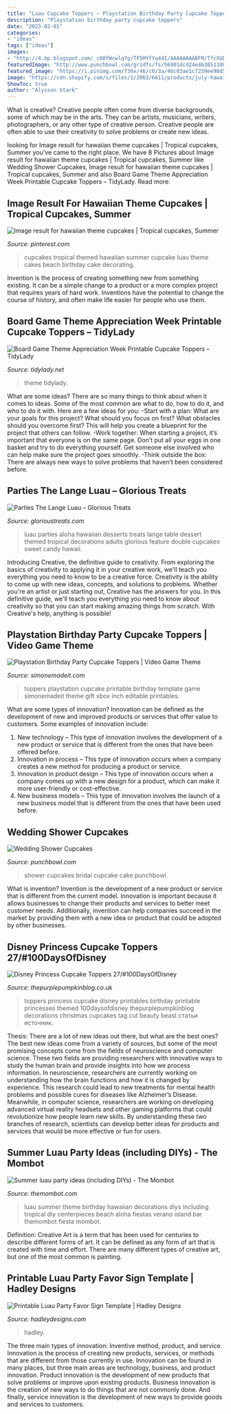 ```yaml
---
title: "Luau Cupcake Toppers ~ Playstation Birthday Party Cupcake Toppers"
description: "Playstation birthday party cupcake toppers"
date: "2023-02-01"
categories:
- "ideas"
tags: ["ideas"]
images:
- "http://4.bp.blogspot.com/_c08fWcwlq7g/TF5MYfYu44I/AAAAAAAABFM/TfcXUDCclJk/s1600/IMG_1837e.jpg"
featuredImage: "http://www.punchbowl.com/gridfs/fs/56901dcd24e4b3051100a792-1452285390"
featured_image: "https://i.pinimg.com/736x/46/c0/3a/46c03ae1c7259ee98d53189363056a4e--tropical-cupcakes-hawaiian-cupcakes.jpg"
image: "https://cdn.shopify.com/s/files/1/2063/6611/products/july-hawaiian-luau-dinner-party-celebration-circle-signs-favors-hadley-designs-01.jpg?v=1581658815"
ShowToc: true
author: "Alysson Stark"
---
```



What is creative?
Creative people often come from diverse backgrounds, some of which may be in the arts. They can be artists, musicians, writers, photographers, or any other type of creative person. Creative people are often able to use their creativity to solve problems or create new ideas.

	

		
looking for Image result for hawaiian theme cupcakes | Tropical cupcakes, Summer you've came to the right place. We have 8 Pictures about Image result for hawaiian theme cupcakes | Tropical cupcakes, Summer like Wedding Shower Cupcakes, Image result for hawaiian theme cupcakes | Tropical cupcakes, Summer and also Board Game Theme Appreciation Week Printable Cupcake Toppers – TidyLady. Read more:
		
    
## Image Result For Hawaiian Theme Cupcakes | Tropical Cupcakes, Summer

<img loading=lazy src="https://i.pinimg.com/736x/46/c0/3a/46c03ae1c7259ee98d53189363056a4e--tropical-cupcakes-hawaiian-cupcakes.jpg" onerror="this.onerror=null;this.src='https://tse1.mm.bing.net/th?id=OIP.fR7PFBfB-v9D_4J2pvtBswHaJ3&amp;pid=15.1';" alt="Image result for hawaiian theme cupcakes | Tropical cupcakes, Summer">

_Source: pinterest.com_

>cupcakes tropical themed hawaiian summer cupcake luau theme cakes beach birthday cake decorating. 

	

Invention is the process of creating something new from something existing. It can be a simple change to a product or a more complex project that requires years of hard work. Inventions have the potential to change the course of history, and often make life easier for people who use them.

    
## Board Game Theme Appreciation Week Printable Cupcake Toppers – TidyLady

<img loading=lazy src="http://cdn.shopify.com/s/files/1/0010/9599/1332/products/612_1200x1200.jpg?v=1581437908" onerror="this.onerror=null;this.src='https://tse3.mm.bing.net/th?id=OIP.umq9qVSD0Lv9y5iS_DU32QHaHa&amp;pid=15.1';" alt="Board Game Theme Appreciation Week Printable Cupcake Toppers – TidyLady">

_Source: tidylady.net_

>theme tidylady. 

	

What are some ideas?
There are so many things to think about when it comes to ideas. Some of the most common are what to do, how to do it, and who to do it with. Here are a few ideas for you: 
-Start with a plan: What are your goals for this project? What should you focus on first? What obstacles should you overcome first? This will help you create a blueprint for the project that others can follow. 
-Work together: When starting a project, it’s important that everyone is on the same page. Don’t put all your eggs in one basket and try to do everything yourself. Get someone else involved who can help make sure the project goes smoothly. 
-Think outside the box: There are always new ways to solve problems that haven’t been considered before.

    
## Parties The Lange Luau – Glorious Treats

<img loading=lazy src="http://4.bp.blogspot.com/_c08fWcwlq7g/TF5MYfYu44I/AAAAAAAABFM/TfcXUDCclJk/s1600/IMG_1837e.jpg" onerror="this.onerror=null;this.src='https://tse4.mm.bing.net/th?id=OIP.rj0n1vbBDfVJc1QddjE4cAHaE7&amp;pid=15.1';" alt="Parties The Lange Luau – Glorious Treats">

_Source: glorioustreats.com_

>luau parties aloha hawaiian desserts treats lange table dessert themed tropical decorations adults glorious feature double cupcakes sweet candy hawaii. 

	

Introducing Creative, the definitive guide to creativity. From exploring the basics of creativity to applying it in your creative work, we'll teach you everything you need to know to be a creative force.
Creativity is the ability to come up with new ideas, concepts, and solutions to problems. Whether you're an artist or just starting out, Creative has the answers for you. In this definitive guide, we'll teach you everything you need to know about creativity so that you can start making amazing things from scratch. With Creative's help, anything is possible!

    
## Playstation Birthday Party Cupcake Toppers | Video Game Theme

<img loading=lazy src="https://www.simonemadeit.com/wp-content/uploads/edd/2018/05/Playstation-Printable-Cupcake-Toppers.png" onerror="this.onerror=null;this.src='https://tse2.mm.bing.net/th?id=OIP.xv9UiKhntSwZ2Mxr43dF6gAAAA&amp;pid=15.1';" alt="Playstation Birthday Party Cupcake Toppers | Video Game Theme">

_Source: simonemadeit.com_

>toppers playstation cupcake printable birthday template game simonemadeit theme gift xbox inch editable printables. 

	

What are some types of innovation?
Innovation can be defined as the development of new and improved products or services that offer value to customers. Some examples of innovation include: 
1. New technology – This type of innovation involves the development of a new product or service that is different from the ones that have been offered before.
2. Innovation in process – This type of innovation occurs when a company creates a new method for producing a product or service.
3. Innovation in product design – This type of innovation occurs when a company comes up with a new design for a product, which can make it more user-friendly or cost-effective.
4. New business models – This type of innovation involves the launch of a new business model that is different from the ones that have been used before.

    
## Wedding Shower Cupcakes

<img loading=lazy src="http://www.punchbowl.com/gridfs/fs/56901dcd24e4b3051100a792-1452285390" onerror="this.onerror=null;this.src='https://tse1.mm.bing.net/th?id=OIP.1TEk-qymPksY88fKMrXuZgHaLH&amp;pid=15.1';" alt="Wedding Shower Cupcakes">

_Source: punchbowl.com_

>shower cupcakes bridal cupcake cake punchbowl. 

	

What is invention?
Invention is the development of a new product or service that is different from the current model. Innovation is important because it allows businesses to change their products and services to better meet customer needs. Additionally, invention can help companies succeed in the market by providing them with a new idea or product that could be adopted by other businesses.

    
## Disney Princess Cupcake Toppers 27/#100DaysOfDisney

<img loading=lazy src="https://i1.wp.com/www.thepurplepumpkinblog.co.uk/wp-content/uploads/2015/08/Disney-Princess-Cupcake-Toppers-Free-Printable.png?fit=800%2C1200&amp;ssl=1" onerror="this.onerror=null;this.src='https://tse1.mm.bing.net/th?id=OIP.30WLB32vb47tisX59f13zwHaLH&amp;pid=15.1';" alt="Disney Princess Cupcake Toppers 27/#100DaysOfDisney">

_Source: thepurplepumpkinblog.co.uk_

>toppers princess cupcake disney printables birthday printable princesses themed 100daysofdisney thepurplepumpkinblog decorations christmas cupcakes tag cut beauty beast статьи источник. 

	

Thesis: There are a lot of new ideas out there, but what are the best ones?
The best new ideas come from a variety of sources, but some of the most promising concepts come from the fields of neuroscience and computer science. These two fields are providing researchers with innovative ways to study the human brain and provide insights into how we process information. In neuroscience, researchers are currently working on understanding how the brain functions and how it is changed by experience. This research could lead to new treatments for mental health problems and possible cures for diseases like Alzheimer’s Disease. Meanwhile, in computer science, researchers are working on developing advanced virtual reality headsets and other gaming platforms that could revolutionize how people learn new skills. By understanding these two branches of research, scientists can develop better ideas for products and services that would be more effective or fun for users.

    
## Summer Luau Party Ideas (including DIYs) - The Mombot

<img loading=lazy src="http://www.themombot.com/wp-content/uploads/assets/article/485/image/summer-luau-ideas.png" onerror="this.onerror=null;this.src='https://tse1.mm.bing.net/th?id=OIP.qLq3W3-OqRwycIN2tbouuAC8FL&amp;pid=15.1';" alt="Summer luau party ideas (including DIYs) - The Mombot">

_Source: themombot.com_

>luau summer theme birthday hawaiian decorations diys including tropical diy centerpieces beach aloha fiestas verano island bar themombot fiesta mombot. 

	

Definition:
Creative Art is a term that has been used for centuries to describe different forms of art. It can be defined as any form of art that is created with time and effort. There are many different types of creative art, but one of the most common is painting.

    
## Printable Luau Party Favor Sign Template | Hadley Designs

<img loading=lazy src="https://cdn.shopify.com/s/files/1/2063/6611/products/july-hawaiian-luau-dinner-party-celebration-circle-signs-favors-hadley-designs-01.jpg?v=1581658815" onerror="this.onerror=null;this.src='https://tse4.mm.bing.net/th?id=OIP.EZRfAbe7qinG7UPGOzLMHQHaHa&amp;pid=15.1';" alt="Printable Luau Party Favor Sign Template | Hadley Designs">

_Source: hadleydesigns.com_

>hadley. 

	

The three main types of innovation: Inventive method, product, and service.
Innovation is the process of creating new products, services, or methods that are different from those currently in use. Innovation can be found in many places, but three main areas are technology, business, and product innovation. 
Product innovation is the development of new products that solve problems or improve upon existing products. Business innovation is the creation of new ways to do things that are not commonly done. And finally, service innovation is the development of new ways to provide goods and services to customers.

